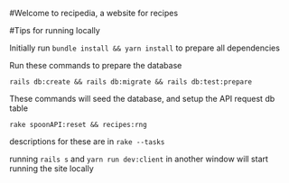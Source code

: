 #Welcome to recipedia, a website for recipes

#Tips for running locally
 
Initially run ```bundle install && yarn install``` to prepare all dependencies

Run these commands to prepare the database
```
rails db:create && rails db:migrate && rails db:test:prepare
```

These commands will seed the database, and setup the API request db table
```
rake spoonAPI:reset && recipes:rng
```
descriptions for these are in ```rake --tasks```

running ```rails s``` and ```yarn run dev:client``` in another window will start running the site locally

